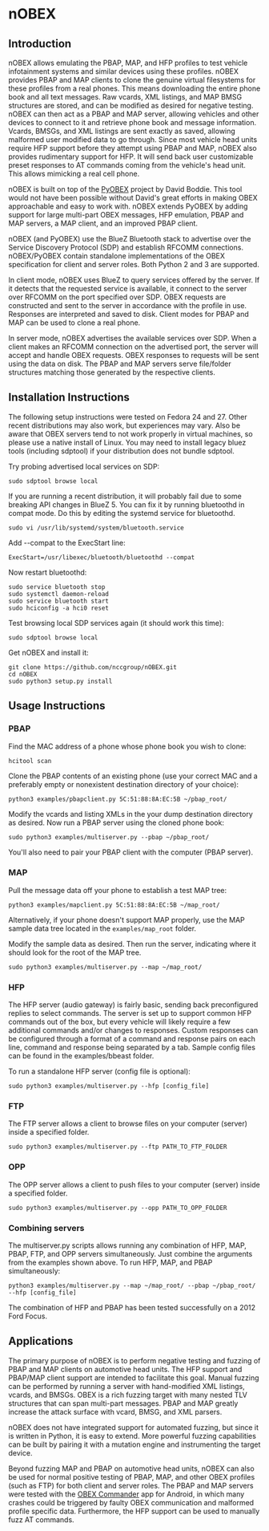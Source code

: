 # nOBEX

## Introduction
nOBEX allows emulating the PBAP, MAP, and HFP profiles to test vehicle infotainment systems and
similar devices using these profiles. nOBEX provides PBAP and MAP clients to clone the genuine
virtual filesystems for these profiles from a real phones. This means downloading the entire phone
book and all text messages. Raw vcards, XML listings, and MAP BMSG structures are stored, and can
be modified as desired for negative testing. nOBEX can then act as a PBAP and MAP server, allowing
vehicles and other devices to connect to it and retrieve phone book and message information. Vcards,
BMSGs, and XML listings are sent exactly as saved, allowing malformed user modified data to go
through. Since most vehicle head units require HFP support before they attempt using PBAP and MAP,
nOBEX also provides rudimentary support for HFP. It will send back user customizable preset
responses to AT commands coming from the vehicle's head unit. This allows mimicking a real cell
phone.

nOBEX is built on top of the [PyOBEX](https://bitbucket.org/dboddie/pyobex) project by David Boddie.
This tool would not have been possible without David's great efforts in making OBEX approachable
and easy to work with. nOBEX extends PyOBEX by adding support for large multi-part OBEX messages,
HFP emulation, PBAP and MAP servers, a MAP client, and an improved PBAP client.

nOBEX (and PyOBEX) use the BlueZ Bluetooth stack to advertise over the Service Discovery Protocol
(SDP) and establish RFCOMM connections. nOBEX/PyOBEX contain standalone implementations of the
OBEX specification for client and server roles. Both Python 2 and 3 are supported.

In client mode, nOBEX uses BlueZ to query services offered by the server. If it detects that the
requested service is available, it connect to the server over RFCOMM on the port specified over
SDP. OBEX requests are constructed and sent to the server in accordance with the profile in use.
Responses are interpreted and saved to disk. Client modes for PBAP and MAP can be used to clone a
real phone.

In server mode, nOBEX advertises the available services over SDP. When a client makes an RFCOMM
connection on the advertised port, the server will accept and handle OBEX requests. OBEX responses
to requests will be sent using the data on disk. The PBAP and MAP servers serve file/folder
structures matching those generated by the respective clients.

## Installation Instructions
The following setup instructions were tested on Fedora 24 and 27. Other recent distributions may
also work, but experiences may vary. Also be aware that OBEX servers tend to not work properly
in virtual machines, so please use a native install of Linux. You may need to install legacy
bluez tools (including sdptool) if your distribution does not bundle sdptool.

Try probing advertised local services on SDP:
```
sudo sdptool browse local
```

If you are running a recent distribution, it will probably fail due to some
breaking API changes in BlueZ 5. You can fix it by running bluetoothd in compat mode.
Do this by editing the systemd service for bluetoothd.
```
sudo vi /usr/lib/systemd/system/bluetooth.service
```

Add --compat to the ExecStart line:
```
ExecStart=/usr/libexec/bluetooth/bluetoothd --compat
```

Now restart bluetoothd:
```
sudo service bluetooth stop
sudo systemctl daemon-reload
sudo service bluetooth start
sudo hciconfig -a hci0 reset
```

Test browsing local SDP services again (it should work this time):
```
sudo sdptool browse local
```

Get nOBEX and install it:
```
git clone https://github.com/nccgroup/nOBEX.git
cd nOBEX
sudo python3 setup.py install
```

## Usage Instructions
### PBAP
Find the MAC address of a phone whose phone book you wish to clone:
```
hcitool scan
```

Clone the PBAP contents of an existing phone (use your correct MAC and a preferably empty or
nonexistent destination directory of your choice):
```
python3 examples/pbapclient.py 5C:51:88:8A:EC:5B ~/pbap_root/
```

Modify the vcards and listing XMLs in the your dump destination directory as desired. Now run a
PBAP server using the cloned phone book:
```
sudo python3 examples/multiserver.py --pbap ~/pbap_root/
```

You'll also need to pair your PBAP client with the computer (PBAP server).

### MAP
Pull the message data off your phone to establish a test MAP tree:
```
python3 examples/mapclient.py 5C:51:88:8A:EC:5B ~/map_root/
```

Alternatively, if your phone doesn't support MAP properly, use the MAP sample data tree
located in the `examples/map_root` folder.

Modify the sample data as desired. Then run the server, indicating where it should look for the
root of the MAP tree.
```
sudo python3 examples/multiserver.py --map ~/map_root/
```

### HFP
The HFP server (audio gateway) is fairly basic, sending back preconfigured replies to select
commands. The server is set up to support common HFP commands out of the box, but every vehicle
will likely require a few additional commands and/or changes to responses. Custom responses can be
configured through a format of a command and response pairs on each line, command and response
being separated by a tab. Sample config files can be found in the examples/bbeast folder.

To run a standalone HFP server (config file is optional):
```
sudo python3 examples/multiserver.py --hfp [config_file]
```

### FTP
The FTP server allows a client to browse files on your computer (server) inside a specified folder.
```
sudo python3 examples/multiserver.py --ftp PATH_TO_FTP_FOLDER
```

### OPP
The OPP server allows a client to push files to your computer (server) inside a specified folder.
```
sudo python3 examples/multiserver.py --opp PATH_TO_OPP_FOLDER
```

### Combining servers
The multiserver.py scripts allows running any combination of HFP, MAP, PBAP, FTP, and OPP servers
simultaneously. Just combine the arguments from the examples shown above. To run HFP, MAP, and
PBAP simultaneously:
```
python3 examples/multiserver.py --map ~/map_root/ --pbap ~/pbap_root/ --hfp [config_file]
```

The combination of HFP and PBAP has been tested successfully on a 2012 Ford Focus.

## Applications
The primary purpose of nOBEX is to perform negative testing and fuzzing of PBAP and MAP clients on
automotive head units. The HFP support and PBAP/MAP client support are intended to facilitate this
goal. Manual fuzzing can be performed by running a server with hand-modified XML listings, vcards,
and BMSGs. OBEX is a rich fuzzing target with many nested TLV structures that can span multi-part
messages. PBAP and MAP greatly increase the attack surface with vcard, BMSG, and XML parsers.

nOBEX does not have integrated support for automated fuzzing, but since it is written in Python,
it is easy to extend. More powerful fuzzing capabilities can be built by pairing it with a mutation
engine and instrumenting the target device.

Beyond fuzzing MAP and PBAP on automotive head units, nOBEX can also be used for normal positive
testing of PBAP, MAP, and other OBEX profiles (such as FTP) for both client and server roles. The
PBAP and MAP servers were tested with the [OBEX Commander](http://intradarma.com/) app for Android,
in which many crashes could be triggered by faulty OBEX communication and malformed profile specific
data. Furthermore, the HFP support can be used to manually fuzz AT commands.
